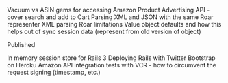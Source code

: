 Vacuum vs ASIN gems for accessing Amazon Product Advertising API - cover search and add to Cart
Parsing XML and JSON with the same Roar representer
XML parsing Roar limitations
Value object defaults and how this helps out of sync session data (represent from old version of object)

Published

In memory session store for Rails 3
Deploying Rails with Twitter Bootstrap on Heroku
Amazon API integration tests with VCR - how to circumvent the request signing (timestamp, etc.)
